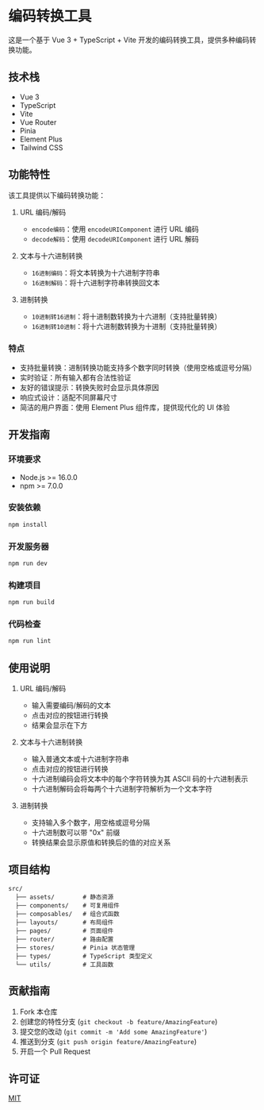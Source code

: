 # 编码转换工具

这是一个基于 Vue 3 + TypeScript + Vite 开发的编码转换工具，提供多种编码转换功能。

## 技术栈

- Vue 3
- TypeScript
- Vite
- Vue Router
- Pinia
- Element Plus
- Tailwind CSS

## 功能特性

该工具提供以下编码转换功能：

1. URL 编码/解码
   - `encode编码`：使用 `encodeURIComponent` 进行 URL 编码
   - `decode解码`：使用 `decodeURIComponent` 进行 URL 解码

2. 文本与十六进制转换
   - `16进制编码`：将文本转换为十六进制字符串
   - `16进制解码`：将十六进制字符串转换回文本

3. 进制转换
   - `10进制转16进制`：将十进制数转换为十六进制（支持批量转换）
   - `16进制转10进制`：将十六进制数转换为十进制（支持批量转换）

### 特点

- 支持批量转换：进制转换功能支持多个数字同时转换（使用空格或逗号分隔）
- 实时验证：所有输入都有合法性验证
- 友好的错误提示：转换失败时会显示具体原因
- 响应式设计：适配不同屏幕尺寸
- 简洁的用户界面：使用 Element Plus 组件库，提供现代化的 UI 体验

## 开发指南

### 环境要求

- Node.js >= 16.0.0
- npm >= 7.0.0

### 安装依赖

```bash
npm install
```

### 开发服务器

```bash
npm run dev
```

### 构建项目

```bash
npm run build
```

### 代码检查

```bash
npm run lint
```

## 使用说明

1. URL 编码/解码
   - 输入需要编码/解码的文本
   - 点击对应的按钮进行转换
   - 结果会显示在下方

2. 文本与十六进制转换
   - 输入普通文本或十六进制字符串
   - 点击对应的按钮进行转换
   - 十六进制编码会将文本中的每个字符转换为其 ASCII 码的十六进制表示
   - 十六进制解码会将每两个十六进制字符解析为一个文本字符

3. 进制转换
   - 支持输入多个数字，用空格或逗号分隔
   - 十六进制数可以带 "0x" 前缀
   - 转换结果会显示原值和转换后的值的对应关系

## 项目结构

```
src/
  ├── assets/        # 静态资源
  ├── components/    # 可复用组件
  ├── composables/   # 组合式函数
  ├── layouts/       # 布局组件
  ├── pages/         # 页面组件
  ├── router/        # 路由配置
  ├── stores/        # Pinia 状态管理
  ├── types/         # TypeScript 类型定义
  └── utils/         # 工具函数
```

## 贡献指南

1. Fork 本仓库
2. 创建您的特性分支 (`git checkout -b feature/AmazingFeature`)
3. 提交您的改动 (`git commit -m 'Add some AmazingFeature'`)
4. 推送到分支 (`git push origin feature/AmazingFeature`)
5. 开启一个 Pull Request

## 许可证

[MIT](LICENSE)